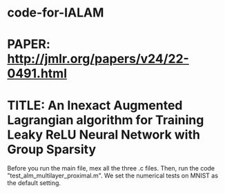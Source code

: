 # code-for-IALAM
# PAPER: http://jmlr.org/papers/v24/22-0491.html
# TITLE: An Inexact Augmented Lagrangian algorithm for Training Leaky ReLU Neural Network with Group Sparsity

Before you run the main file, mex all the three .c files.
Then, run the code "test_alm_multilayer_proximal.m". We set the numerical tests on MNIST as the default setting.
